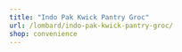 ```yaml
---
title: "Indo Pak Kwick Pantry Groc"
url: /lombard/indo-pak-kwick-pantry-groc/
shop: convenience
---
```

